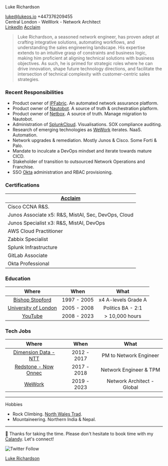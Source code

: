 
<div class="badge-base LI-profile-badge" data-locale="en_US" data-size="large" data-theme="light" data-type="HORIZONTAL" data-vanity="luke-richardson" data-version="v1">
  Luke Richardson
</div>

[luke@lukeos.io](mailto:luke@lukeos.io) +447376209455  
Central London - WeWork - Network Architect  
[LinkedIn](https://www.linkedin.com/in/luke-richardson/) [Acclaim](https://www.credly.com/users/luke-richardson.dca3c027)

> Luke Richardson, a seasoned network engineer, has proven adept at crafting integrative solutions, automating workflows, and understanding the sales engineering landscape. His expertise extends to an intuitive grasp of constraints and business logic, making him proficient at aligning technical solutions with business objectives. As such, he is primed for strategic roles where he can drive innovation, shape future technology directions, and facilitate the intersection of technical complexity with customer-centric sales strategies.

### Recent Responsibilities 

- Product owner of [IPFabric](https://ipfabric.io/). An automated network assurance platform.  
- Product owner of [Nautobot](https://www.networktocode.com/nautobot/). A source of truth & orchestration platform.
- Product owner of [Netbox](https://netbox.readthedocs.io/en/stable/). A source of truth. Manage migration to Nautobot. 
- Administration of [SplunkCloud](https://splunkcloud.com). Visualisations. SOX compliance auditing.
- Research of emerging technologies as [WeWork](https://www.wework.com/) iterates. NaaS. Automation.
- Network upgrades & remediation. Mostly Junos & Cisco. Some Forti & Palo.
- Mandate to inculcate a DevOps mindset and iterate towards mature CICD.
- Stakeholder of transition to outsourced Network Operations and Franchise.
- SSO [Okta](https://okta.com) administration and RBAC provisioning.

### Certifications

| **[Acclaim](https://www.credly.com/users/luke-richardson.dca3c027)**| 
|----------------------------|
| Cisco CCNA R&S. | 
| Junos Associate x5: R&S, MistAI, Sec, DevOps, Cloud | 
| Junos Specialist x3: R&S, MistAI, DevOps | 
| AWS Cloud Practitioner | 
| Zabbix Specialist | 
| Splunk Infrastructure | 
| GitLab Associate | 
| Okta Professional | 

### Education 

| Where | When | What |
| :---: | :---: | :---: 
| [Bishop Stopford](https://www.bishopstopford.com/) | 1997 - 2005 | x4 A-levels Grade A
| [University of London](https://www.qmul.ac.uk/) | 2005 - 2008 | Politics BA - 2:1
| [YouTube](https://www.youtube.com/channel/UCRIOI_3REG9zIDM0Fp9Xiyg) | 2008 - 2023 | > 10,000 hours

### Tech Jobs

| Where | When | What |
| :----: | :----: | :----: 
| [Dimension Data - NTT](https://www.dimensiondata.com/en-gb/) | 2012 - 2017 | PM to Network Engineer 
| [Redstone - Now Onnec](https://www.onnecgroup.com/) | 2017 - 2018 | Network Engineer & TPM
| [WeWork](https://www.wework.com/) | 2019 - 2023 | Network Architect - Global 

***

Hobbies
- Rock Climbing. [North Wales Trad](https://www.ukclimbing.com/logbook/set.php?id=165). 
- Mountaineering. Northern India & Nepal. 

***

🎉 Thanks for taking the time. Please don't hesitate to book time with my [Calandy](https://calendly.com/lukeos). Let's connect!  

<!-- Calendly badge widget begin -->
<link href="https://assets.calendly.com/assets/external/widget.css" rel="stylesheet">
<script src="https://assets.calendly.com/assets/external/widget.js" type="text/javascript" async></script>
<script type="text/javascript">window.onload = function() { Calendly.initBadgeWidget({ url: 'https://calendly.com/lukeos', text: 'Schedule time with me', color: '#0069ff', textColor: '#ffffff', branding: true }); }</script>
<!-- Calendly badge widget end -->

<script src="https://platform.linkedin.com/badges/js/profile.js" async defer type="text/javascript"></script>

![Twitter Follow](https://img.shields.io/twitter/follow/lukeoson?style=social)


<html>
<head>
    <meta charset="UTF-8">
    <title>My Website</title>
    <link rel="stylesheet" href="styles.css">
    <!-- Other metadata and link tags go here -->
</head>
<body>
    <!-- Content of the webpage goes here -->
  <div class="horizontal-container">
  <div class="left-container">
    <div class="badge-base LI-profile-badge" data-locale="en_US" data-size="large" data-theme="light" data-type="HORIZONTAL" data-vanity="luke-richardson" data-version="v1">
      <a class="badge-base__link LI-simple-link" href="https://uk.linkedin.com/in/luke-richardson?trk=profile-badge">Luke Richardson</a>
    </div>
  </div>
  <div class="right-container">
    <!-- Calendly inline widget begin -->
    <div class="calendly-inline-widget" data-url="https://calendly.com/lukeos" style="min-width:320px;height:350px;"></div>
    <script type="text/javascript" src="https://assets.calendly.com/assets/external/widget.js" async></script>
    <!-- Calendly inline widget end -->
  </div>
</div>
</body>
</html>






